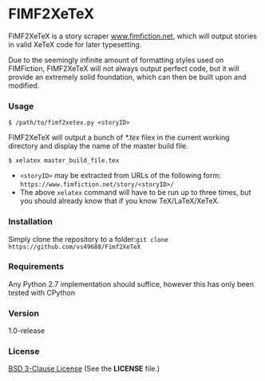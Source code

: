 # FIMF2XeTeX

FIMF2XeTeX is a story scraper www.fimfiction.net, which will output stories in valid XeTeX code for later typesetting.

Due to the seemingly infinite amount of formatting styles used on FIMFiction, FIMF2XeTeX will not always output perfect code, but it will provide an extremely solid foundation, which can then be built upon and modified.

### Usage
```
$ /path/to/fimf2xetex.py <storyID>
```
FIMF2XeTeX will output a bunch of _*.tex_ filex in the current working directory and display the name of the master build file.
```
$ xelatex master_build_file.tex
```

* ```<storyID>``` may be extracted from URLs of the following form: ```https://www.fimfiction.net/story/<storyID>/```
* The above ```xelatex``` command will have to be run up to three times, but you should already know that if you know TeX/LaTeX/XeTeX.


### Installation
Simply clone the repository to a folder:```git clone https://github.com/vs49688/Fimf2XeTeX```


### Requirements
Any Python 2.7 implementation should suffice, however this has only been tested with CPython


### Version
1.0-release

### License
[BSD 3-Clause License](https://opensource.org/licenses/BSD-3-Clause) (See the **LICENSE** file.)